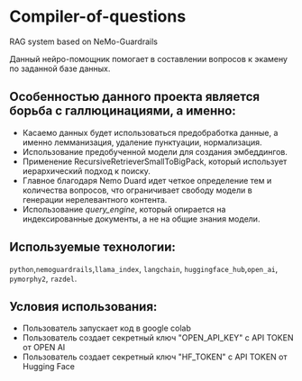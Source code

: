 # Compiler-of-questions
RAG system based on NeMo-Guardrails

Данный нейро-помощник помогает в составлении вопросов к экамену по заданной базе данных.

## Особенностью данного проекта является борьба с галлюцинациями, а именно:
- Касаемо данных будет использоваться предобработка данные, а именно лемманизация, удаление пунктуации, нормализация.
- Использование предобученной модели для создания эмбеддингов.
- Применение RecursiveRetrieverSmallToBigPack, который использует иерархический подход к поиску.
- Главное благодаря Nemo Duard идет четкое определение тем и количества вопросов, что ограничивает свободу модели в генерации нерелевантного контента.
- Использование *query_engine*, который опирается на индексированные документы, а не на общие знания модели.


## Используемые технологии:    
`python`,`nemoguardrails`,`llama_index`, `langchain`, `huggingface_hub`,`open_ai`, `pymorphy2`, `razdel`.

## Условия использования:
- Пользователь запускает код в google colab
- Пользователь создает секретный ключ "OPEN_API_KEY" с API TOKEN от OPEN AI
- Пользователь создает секретный ключ "HF_TOKEN" с API TOKEN от Hugging Face

